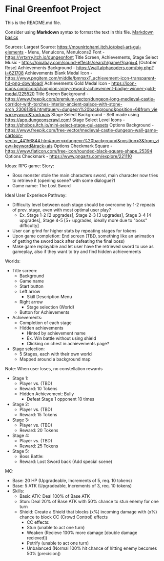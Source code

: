 # Final Greenfoot Project
This is the README.md file.

Consider using **Markdown** syntax to format the text in this file. [Markdown basics](https://www.markdownguide.org/getting-started/)

Sources:
Largest Source: https://mounirtohami.itch.io/pixel-art-gui-elements - Menu, MenuIcons, MenuIcons2
Font - https://vrtxrry.itch.io/dungeonfont
Title Screen, Achievements, Stage Select Music - https://pixabay.com/sound-effects/search/game/?pagi=4 [October Rose]
Achievements Background - https://wall.alphacoders.com/big.php?i=621708
Achievements Blank Medal Icon - https://www.pngitem.com/middle/bmmxxT_achievement-icon-transparent-hd-png-download/
Achievements Gold Medal Icon - https://icon-icons.com/icon/champion-army-reward-achievement-badge-winner-gold-medal/225520
Title Screen Background - https://www.freepik.com/premium-vector/dungeon-long-medieval-castle-corridor-with-torches-interior-ancient-palace-with-stone-arch_23061396.htm#query=dungeon%20background&position=6&from_view=keyword&track=ais
Stage Select Background - Self made using https://app.dungeonscrawl.com/
Stage Select Level Icons - https://phobos.itch.io/mini-select-stage-gui-assets
Options Background - https://www.freepik.com/free-vector/medieval-castle-dungeon-wall-game-cartoon-vector_44156844.htm#query=dungeon%20background&position=3&from_view=keyword&track=ais
Options Checkmark Square - https://www.flaticon.com/free-icon/rounded-black-square-shape_25394
Options Checkmark - https://www.pngarts.com/explore/221110


Ideas:
RPG game:
Story:
- Boss monster stole the main characters sword, main character now tries to retrieve it (opening scene? with some dialogue?)
- Game name: The Lost Sword

Ideal User Experiece Pathway:
- Difficulty level between each stage should be overcome by 1-2 repeats of prev. stage, even with most optimal user play?
   - Ex. Stage 1-2 [2 upgrades], Stage 2-3 [3 upgrades], Stage 3-4 [4 upgrades], Stage 4-5 [5+ upgrades, ideally more due to "boss" difficulty]
- User can grind for higher stats by repeating stages for tokens
- Upon game completion: End screen (TBD, something like an animation of getting the sword back after defeating the final boss)
- Make game replayable and let user have the retrieved sword to use as gameplay, also if they want to try and find hidden achievements

Worlds:
- Title screen:
   - Background
   - Game name
   - Start button
   - Left arrow
      - Skill Description Menu
   - Right arrow
      - Stage selection (World)
   - Button for Achievements
- Achievements:
   - Completion of each stage
   - Hidden achievements
      - Hinted by achievement name
      - Ex. Win battle without using shield
      - Clicking on chest in achievements page?
- Stage selection:
   - 5 Stages, each with their own world
   - Mapped around a background map

Note: When user loses, no constellation rewards
- Stage 1:
   - Player vs. (TBD)
   - Reward: 10 Tokens
   - Hidden Achievement: Bully
      - Defeat Stage 1 opponent 10 times 
- Stage 2:
   - Player vs. (TBD)
   - Reward: 15 Tokens
- Stage 3:
   - Player vs. (TBD)
   - Reward: 20 Tokens
- Stage 4:
   - Player vs. (TBD)
   - Reward: 25 Tokens
- Stage 5:
   - Boss Battle:
   - Reward: Lost Sword back (Add special scene) 

MC:
- Base: 20 HP (Upgradeable, Increments of 5, req. 10 tokens)
- Base: 5 ATK (Upgradeable, Increments of 3, req. 10 tokens)
- Skills:
   - Basic ATK: Deal 100% of Base ATK
   - Stun: Deal 20% of Base ATK with 50% chance to stun enemy for one turn
   - Shield: Create a Shield that blocks (x%) incoming damage with (x%) chance to block CC (Crowd Control) effects
      - CC effects: 
      - Stun (unable to act one turn)
      - Weaken (Recieve 100% more damage [double damage recieved])
      - Petrify (unable to act one turn)
      - Unbalanced (Normal 100% hit chance of hitting enemy becomes 50% [precision])




